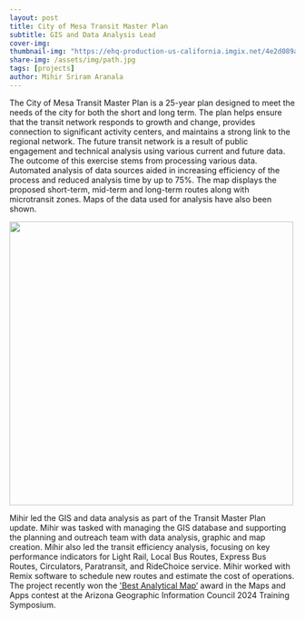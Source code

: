 ```yaml
---
layout: post
title: City of Mesa Transit Master Plan
subtitle: GIS and Data Analysis Lead 
cover-img: 
thumbnail-img: "https://ehq-production-us-california.imgix.net/4e2d089a2ed1170fd1f8c98864d7bb5f24f5349d/original/1703694304/284819422cb4f4c3f6b4d5ba22a5dafa_website_New_Local_Routes.png?auto=compress"
share-img: /assets/img/path.jpg
tags: [projects]
author: Mihir Sriram Aranala
---
```


The City of Mesa Transit Master Plan is a 25-year plan designed to meet the needs of the city for both the short and long term. The plan helps ensure that the transit network responds to growth and change, provides connection to significant activity centers, and maintains a strong link to the regional network. The future transit network is a result of public engagement and technical analysis using various current and future data. The outcome of this exercise stems from processing various data. Automated analysis of data sources aided in increasing efficiency of the process and reduced analysis time by up to 75%. The map displays the proposed short-term, mid-term and long-term routes along with microtransit zones. Maps of the data used for analysis have also been shown.

<img src="https://s3-us-west-1.amazonaws.com/ehq-production-us-california/4e2d089a2ed1170fd1f8c98864d7bb5f24f5349d/original/1703693895/e27ad2a2f20f211cbbd213e20d789536_website_New_Local_Routes.png?1703693895" width="500">

Mihir led the GIS and data analysis as part of the Transit Master Plan update. Mihir was tasked with managing the GIS database and supporting the planning and outreach team with data analysis, graphic and map creation. Mihir also led the transit efficiency analysis, focusing on key performance indicators for Light Rail, Local Bus Routes, Express Bus Routes, Circulators, Paratransit, and RideChoice service. Mihir worked with Remix software to schedule new routes and estimate the cost of operations. The project recently won the ['Best Analytical Map’](https://agic-symposium-maps-and-apps-agic.hub.arcgis.com/documents/6c8e1c5faba74eeb91c25eaeb0975ef6) award in the Maps and Apps contest at the Arizona Geographic Information Council 2024 Training Symposium.

